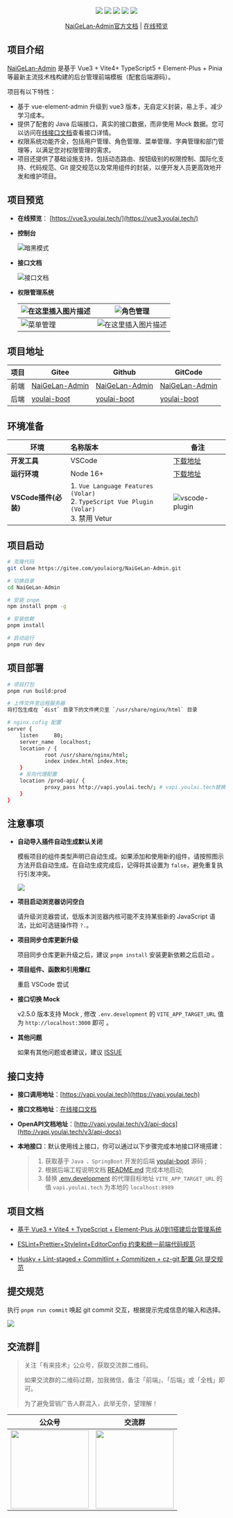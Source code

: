 <p align="center">
    <img src="https://img.shields.io/badge/Vue-3.3.4-brightgreen.svg"/>
    <img src="https://img.shields.io/badge/Vite-4.4.2-green.svg"/>
    <img src="https://img.shields.io/badge/Element Plus-2.3.9-blue.svg"/>
    <img src="https://img.shields.io/badge/license-MIT-green.svg"/>
    <a href="https://gitee.com/youlaiorg" target="_blank">
        <img src="https://img.shields.io/badge/Author-有来开源组织-orange.svg"/>
    </a>
</p>
<p align="center">
 <a target="_blank" href="https://juejin.cn/post/7228990409909108793">NaiGeLan-Admin官方文档</a> |  <a target="_blank" href="http://vue3.youlai.tech">在线预览</a> 
</p>


## 项目介绍

[NaiGeLan-Admin](https://gitee.com/youlaiorg/NaiGeLan-Admin) 是基于 Vue3 + Vite4+ TypeScript5 + Element-Plus + Pinia 等最新主流技术栈构建的后台管理前端模板（配套后端源码）。

项目有以下特性：

- 基于 vue-element-admin 升级到 vue3 版本，无自定义封装，易上手，减少学习成本。
- 提供了配套的 Java 后端接口，真实的接口数据，而非使用 Mock 数据。您可以访问在[线接口文档](https://www.apifox.cn/apidoc/shared-195e783f-4d85-4235-a038-eec696de4ea5)查看接口详情。
- 权限系统功能齐全，包括用户管理、角色管理、菜单管理、字典管理和部门管理等，以满足您对权限管理的需求。
- 项目还提供了基础设施支持，包括动态路由、按钮级别的权限控制、国际化支持、代码规范、Git 提交规范以及常用组件的封装，以便开发人员更高效地开发和维护项目。

## 项目预览

- **在线预览**： [https://vue3.youlai.tech/](https://vue3.youlai.tech/)

- **控制台**

  ![暗黑模式](https://foruda.gitee.com/images/1687755822903300961/a4d63e22_716974.png)

- **接口文档**

  ![接口文档](https://foruda.gitee.com/images/1687755822857820115/96054330_716974.png)
 


- **权限管理系统**

  |![在这里插入图片描述](https://foruda.gitee.com/images/1687755822816437081/b7620905_716974.png) | ![角色管理](https://foruda.gitee.com/images/1687755822852085747/c13a4d19_716974.png) |
  | ------------------------------------------------------ | ------------------------------------------------------ |
  | ![菜单管理](https://foruda.gitee.com/images/1687755822966247550/4d4f8118_716974.png) | ![在这里插入图片描述](https://foruda.gitee.com/images/1687755822828758939/8035a91f_716974.png)

## 项目地址

| 项目 | Gitee                                                        | Github                                                       | GitCode                                                      |
| ---- | ------------------------------------------------------------ | ------------------------------------------------------------ | ------------------------------------------------------------ |
| 前端 | [NaiGeLan-Admin](https://gitee.com/youlaiorg/NaiGeLan-Admin) | [NaiGeLan-Admin](https://github.com/youlaitech/NaiGeLan-Admin) | [NaiGeLan-Admin](https://gitcode.net/youlai/NaiGeLan-Admin) |
| 后端 | [youlai-boot](https://gitee.com/youlaiorg/youlai-boot)       | [youlai-boot](https://github.com/haoxianrui/youlai-boot.git) | [youlai-boot](https://gitcode.net/youlai/youlai-boot)        |

## 环境准备

| 环境                 | 名称版本                                                     | 备注                                                         |
| -------------------- | :----------------------------------------------------------- | ------------------------------------------------------------ |
| **开发工具**         | VSCode                                                       | [下载地址](https://code.visualstudio.com/Download)           |
| **运行环境**         | Node 16+                                                     | [下载地址](http://nodejs.cn/download)                        |
| **VSCode插件(必装)** | 1. `Vue Language Features (Volar) ` <br/> 2. `TypeScript Vue Plugin (Volar) `  <br/>3. 禁用 Vetur | ![vscode-plugin](https://foruda.gitee.com/images/1687755823108948048/d0198b2d_716974.png) |


## 项目启动

```bash
# 克隆代码
git clone https://gitee.com/youlaiorg/NaiGeLan-Admin.git

# 切换目录
cd NaiGeLan-Admin

# 安装 pnpm
npm install pnpm -g

# 安装依赖
pnpm install

# 启动运行
pnpm run dev
```

## 项目部署

```bash
# 项目打包
pnpm run build:prod

# 上传文件至远程服务器
将打包生成在 `dist` 目录下的文件拷贝至 `/usr/share/nginx/html` 目录

# nginx.cofig 配置
server {
	listen     80;
	server_name  localhost;
	location / {
			root /usr/share/nginx/html;
			index index.html index.htm;
	}
	# 反向代理配置
	location /prod-api/ {
			proxy_pass http://vapi.youlai.tech/; # vapi.youlai.tech替换成你的后端API地址
	}
}
```

## 注意事项

- **自动导入插件自动生成默认关闭**

  模板项目的组件类型声明已自动生成。如果添加和使用新的组件，请按照图示方法开启自动生成。在自动生成完成后，记得将其设置为 `false`，避免重复执行引发冲突。

  ![](https://foruda.gitee.com/images/1687755823137387608/412ea803_716974.png)

- **项目启动浏览器访问空白**

  请升级浏览器尝试，低版本浏览器内核可能不支持某些新的 JavaScript 语法，比如可选链操作符 `?.`。

- **项目同步仓库更新升级**

  项目同步仓库更新升级之后，建议 `pnpm install` 安装更新依赖之后启动 。

- **项目组件、函数和引用爆红**

	重启 VSCode 尝试

- **接口切换 Mock**

	v2.5.0 版本支持 Mock , 修改 `.env.development` 的 `VITE_APP_TARGET_URL` 值为 `http://localhost:3000` 即可 。

- **其他问题**

  如果有其他问题或者建议，建议 [ISSUE](https://gitee.com/youlaiorg/NaiGeLan-Admin/issues/new)

## 接口支持

- **接口调用地址**：[https://vapi.youlai.tech](https://vapi.youlai.tech)

- **接口文档地址**：[在线接口文档](https://www.apifox.cn/apidoc/shared-195e783f-4d85-4235-a038-eec696de4ea5)

- **OpenAPI文档地址**：[http://vapi.youlai.tech/v3/api-docs](http://vapi.youlai.tech/v3/api-docs)

- **本地接口**：默认使用线上接口，你可以通过以下步骤完成本地接口环境搭建：

  > 1. 获取基于 `Java 、SpringBoot` 开发的后端 [youlai-boot](https://gitee.com/youlaiorg/youlai-boot.git) 源码 ;
  > 2. 根据后端工程说明文档 [README.md](https://gitee.com/youlaiorg/youlai-boot#%E9%A1%B9%E7%9B%AE%E8%BF%90%E8%A1%8C) 完成本地启动; 
  > 3. 替换 [.env.development](.env.development) 的代理目标地址 `VITE_APP_TARGET_URL` 的值  `vapi.youlai.tech` 为本地的 `localhost:8989`



## 项目文档

- [基于 Vue3 + Vite4 + TypeScript + Element-Plus 从0到1搭建后台管理系统](https://blog.csdn.net/u013737132/article/details/130191394)

- [ESLint+Prettier+Stylelint+EditorConfig 约束和统一前端代码规范](https://blog.csdn.net/u013737132/article/details/130190788)
- [Husky + Lint-staged + Commitlint + Commitizen + cz-git 配置 Git 提交规范](https://blog.csdn.net/u013737132/article/details/130191363)




## 提交规范

执行 `pnpm run commit` 唤起 git commit 交互，根据提示完成信息的输入和选择。

![](https://foruda.gitee.com/images/1687755823165218215/c1705416_716974.png)



## 交流群🚀

> 关注「有来技术」公众号，获取交流群二维码。
>
> 如果交流群的二维码过期，加我微信，备注「前端」、「后端」或「全栈」即可。
>
> 为了避免营销广告人群混入，此举无奈，望理解！


| 公众号                                                       | 交流群                                                       |
| ------------------------------------------------------------ | ------------------------------------------------------------ |
| <img src="https://foruda.gitee.com/images/1687689212187063809/3c69eaee_716974.png" height="180px"/> | <img src="https://foruda.gitee.com/images/1687689212139273561/6a65ef69_716974.png" height="180px"/> |

